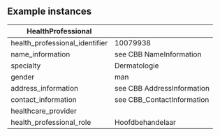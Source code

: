## Example instances

| HealthProfessional    |                   |
|-----------------------|-------------------|
| health_professional_identifier | 10079938  
| name_information |  see CBB NameInformation 
| specialty | Dermatologie
| gender | man 
| address_information | see CBB AddressInformation 
| contact_information | see CBB_ContactInformation 
| healthcare_provider | 
| health_professional_role | Hoofdbehandelaar 


